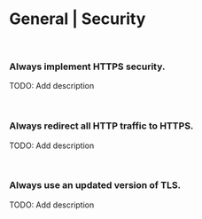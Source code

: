 # General | Security
<br>


### Always implement HTTPS security.

TODO: Add description

<br>


### Always redirect all HTTP traffic to HTTPS.

TODO: Add description

<br>


### Always use an updated version of TLS.

TODO: Add description

<br>


